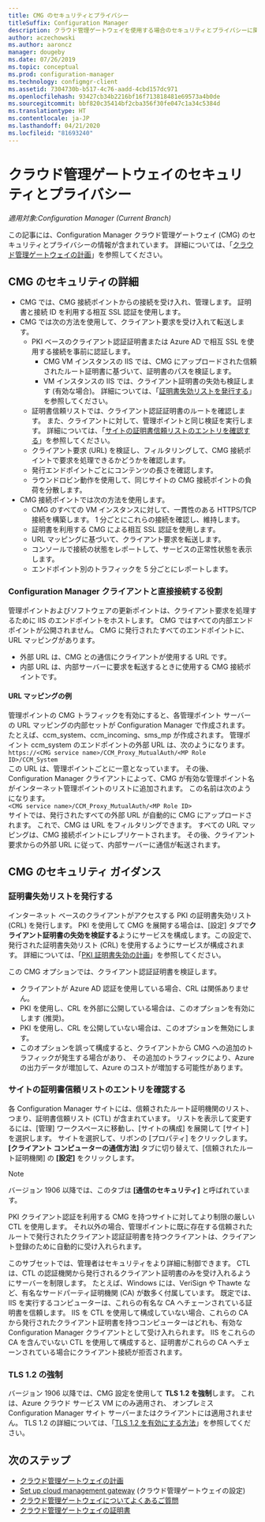 ```yaml
---
title: CMG のセキュリティとプライバシー
titleSuffix: Configuration Manager
description: クラウド管理ゲートウェイを使用する場合のセキュリティとプライバシーに関するガイダンスおよび推奨事項について説明します。
author: aczechowski
ms.author: aaroncz
manager: dougeby
ms.date: 07/26/2019
ms.topic: conceptual
ms.prod: configuration-manager
ms.technology: configmgr-client
ms.assetid: 7304730b-b517-4c76-aadd-4cbd157dc971
ms.openlocfilehash: 93427cb34b2216bf16f713818481e69573a4b0de
ms.sourcegitcommit: bbf820c35414bf2cba356f30fe047c1a34c5384d
ms.translationtype: HT
ms.contentlocale: ja-JP
ms.lasthandoff: 04/21/2020
ms.locfileid: "81693240"
---
```

# <a name="security-and-privacy-for-the-cloud-management-gateway"></a>クラウド管理ゲートウェイのセキュリティとプライバシー

*適用対象:Configuration Manager (Current Branch)*

この記事には、Configuration Manager クラウド管理ゲートウェイ (CMG) のセキュリティとプライバシーの情報が含まれています。 詳細については、「[クラウド管理ゲートウェイの計画](plan-cloud-management-gateway.md)」を参照してください。

## <a name="cmg-security-details"></a>CMG のセキュリティの詳細

- CMG では、CMG 接続ポイントからの接続を受け入れ、管理します。 証明書と接続 ID を利用する相互 SSL 認証を使用します。
- CMG では次の方法を使用して、クライアント要求を受け入れて転送します。
    - PKI ベースのクライアント認証証明書または Azure AD で相互 SSL を使用する接続を事前に認証します。
      - CMG VM インスタンスの IIS では、CMG にアップロードされた信頼されたルート証明書に基づいて、証明書のパスを検証します。
      - VM インスタンスの IIS では、クライアント証明書の失効も検証します (有効な場合)。 詳細については、「[証明書失効リストを発行する](#bkmk_crl)」を参照してください。
    - 証明書信頼リストでは、クライアント認証証明書のルートを確認します。 また、クライアントに対して、管理ポイントと同じ検証を実行します。 詳細については、「[サイトの証明書信頼リストのエントリを確認する](#bkmk_ctl)」を参照してください。
    - クライアント要求 (URL) を検証し、フィルタリングして、CMG 接続ポイントで要求を処理できるかどうかを確認します。  
    - 発行エンドポイントごとにコンテンツの長さを確認します。
    - ラウンドロビン動作を使用して、同じサイトの CMG 接続ポイントの負荷を分散します。
- CMG 接続ポイントでは次の方法を使用します。
    - CMG のすべての VM インスタンスに対して、一貫性のある HTTPS/TCP 接続を構築します。 1 分ごとにこれらの接続を確認し、維持します。
    - 証明書を利用する CMG による相互 SSL 認証を使用します。
    - URL マッピングに基づいて、クライアント要求を転送します。
    - コンソールで接続の状態をレポートして、サービスの正常性状態を表示します。
    - エンドポイント別のトラフィックを 5 分ごとにレポートします。

### <a name="configuration-manager-client-facing-roles"></a>Configuration Manager クライアントと直接接続する役割

管理ポイントおよびソフトウェアの更新ポイントは、クライアント要求を処理するために IIS のエンドポイントをホストします。 CMG ではすべての内部エンドポイントが公開されません。 CMG に発行されたすべてのエンドポイントに、URL マッピングがあります。

- 外部 URL は、CMG との通信にクライアントが使用する URL です。
- 内部 URL は、内部サーバーに要求を転送するときに使用する CMG 接続ポイントです。

#### <a name="url-mapping-example"></a>URL マッピングの例

管理ポイントの CMG トラフィックを有効にすると、各管理ポイント サーバーの URL マッピングの内部セットが Configuration Manager で作成されます。 たとえば、ccm_system、ccm_incoming、sms_mp が作成されます。 管理ポイント ccm_system のエンドポイントの外部 URL は、次のようになります。  
`https://<CMG service name>/CCM_Proxy_MutualAuth/<MP Role ID>/CCM_System`  
この URL は、管理ポイントごとに一意となっています。 その後、Configuration Manager クライアントによって、CMG が有効な管理ポイント名がインターネット管理ポイントのリストに追加されます。 この名前は次のようになります。  
`<CMG service name>/CCM_Proxy_MutualAuth/<MP Role ID>`  
サイトでは、発行されたすべての外部 URL が自動的に CMG にアップロードされます。 これで、CMG は URL をフィルタリングできます。 すべての URL マッピングは、CMG 接続ポイントにレプリケートされます。 その後、クライアント要求からの外部 URL に従って、内部サーバーに通信が転送されます。


## <a name="security-guidance-for-cmg"></a>CMG のセキュリティ ガイダンス

<a name="bkmk_crl"></a>

### <a name="publish-the-certificate-revocation-list"></a>証明書失効リストを発行する

インターネット ベースのクライアントがアクセスする PKI の証明書失効リスト (CRL) を発行します。 PKI を使用して CMG を展開する場合は、[設定] タブで**クライアント証明書の失効を検証する**ようにサービスを構成します。この設定で、発行された証明書失効リスト (CRL) を使用するようにサービスが構成されます。 詳細については、「[PKI 証明書失効の計画](../../../plan-design/security/plan-for-security.md#BKMK_PlanningForCRLs)」を参照してください。

この CMG オプションでは、クライアント認証証明書を検証します。

- クライアントが Azure AD 認証を使用している場合、CRL は関係ありません。
- PKI を使用し、CRL を外部に公開している場合は、このオプションを有効にします (推奨)。
- PKI を使用し、CRL を公開していない場合は、このオプションを無効にします。
- このオプションを誤って構成すると、クライアントから CMG への追加のトラフィックが発生する場合があり、 その追加のトラフィックにより、Azure の出力データが増加して、Azure のコストが増加する可能性があります。<!-- SCCMDocs#1434 -->

<a name="bkmk_ctl"></a>

### <a name="review-entries-in-the-sites-certificate-trust-list"></a>サイトの証明書信頼リストのエントリを確認する

<!--503739-->
各 Configuration Manager サイトには、信頼されたルート証明機関のリスト、つまり、証明書信頼リスト (CTL) が含まれています。 リストを表示して変更するには、[管理] ワークスペースに移動し、[サイトの構成] を展開して [サイト] を選択します。 サイトを選択して、リボンの [プロパティ] をクリックします。 **[クライアント コンピューターの通信方法]** タブに切り替えて、[信頼されたルート証明機関] の **[設定]** をクリックします。

> [!Note]
> バージョン 1906 以降では、このタブは **[通信のセキュリティ]** と呼ばれています。<!-- SCCMDocs#1645 -->  

PKI クライアント認証を利用する CMG を持つサイトに対してより制限の厳しい CTL を使用します。 それ以外の場合、管理ポイントに既に存在する信頼されたルートで発行されたクライアント認証証明書を持つクライアントは、クライアント登録のために自動的に受け入れられます。

このサブセットでは、管理者はセキュリティをより詳細に制御できます。 CTL は、CTL の認証機関から発行されるクライアント証明書のみを受け入れるようにサーバーを制限します。 たとえば、Windows には、VeriSign や Thawte など、有名なサードパーティ証明機関 (CA) が数多く付属しています。 既定では、IIS を実行するコンピューターは、これらの有名な CA へチェーンされている証明書を信頼します。 IIS を CTL を使用して構成していない場合、これらの CA から発行されたクライアント証明書を持つコンピューターはどれも、有効な Configuration Manager クライアントとして受け入れられます。 IIS をこれらの CA を含んでいない CTL を使用して構成すると、証明書がこれらの CA へチェーンされている場合にクライアント接続が拒否されます。

### <a name="enforce-tls-12"></a><a name="bkmk_tls"></a>TLS 1.2 の強制

<!-- SCCMDocs-pr#4021 -->

バージョン 1906 以降では、CMG 設定を使用して **TLS 1.2 を強制**します。 これは、Azure クラウド サービス VM にのみ適用され、 オンプレミス Configuration Manager サイト サーバーまたはクライアントには適用されません。 TLS 1.2 の詳細については、「[TLS 1.2 を有効にする方法](../../../plan-design/security/enable-tls-1-2.md)」を参照してください。


<!--486209-->


<!-- ## Privacy information for CMG -->


## <a name="next-steps"></a>次のステップ

- [クラウド管理ゲートウェイの計画](plan-cloud-management-gateway.md)
- [Set up cloud management gateway](setup-cloud-management-gateway.md) (クラウド管理ゲートウェイの設定)
- [クラウド管理ゲートウェイについてよくあるご質問](cloud-management-gateway-faq.md)
- [クラウド管理ゲートウェイの証明書](certificates-for-cloud-management-gateway.md)
